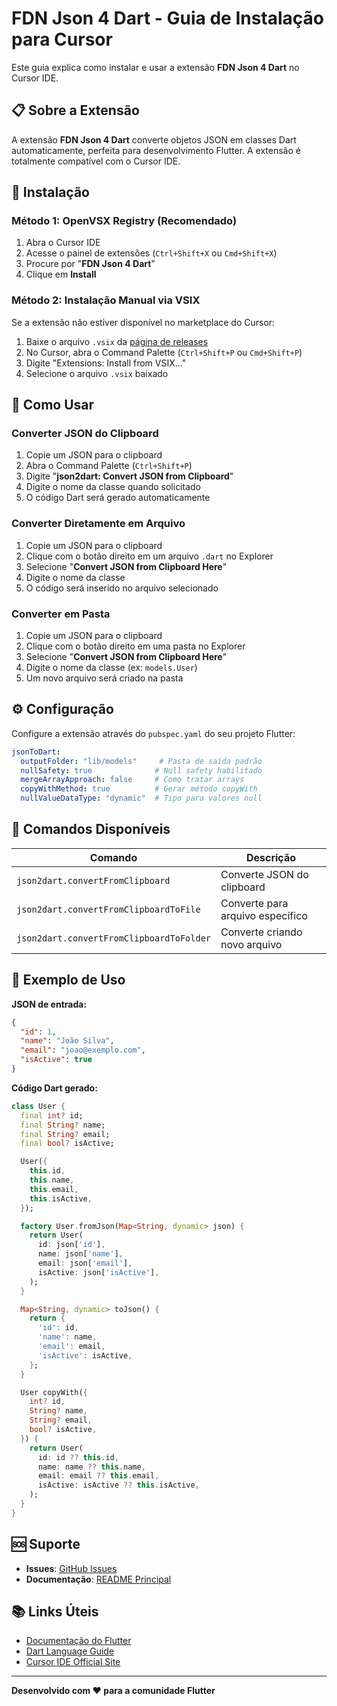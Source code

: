 # FDN Json 4 Dart - Guia de Instalação para Cursor

Este guia explica como instalar e usar a extensão **FDN Json 4 Dart** no Cursor IDE.

## 📋 Sobre a Extensão

A extensão **FDN Json 4 Dart** converte objetos JSON em classes Dart automaticamente, perfeita para desenvolvimento Flutter. A extensão é totalmente compatível com o Cursor IDE.

## 🚀 Instalação

### Método 1: OpenVSX Registry (Recomendado)

1. Abra o Cursor IDE
2. Acesse o painel de extensões (`Ctrl+Shift+X` ou `Cmd+Shift+X`)
3. Procure por "**FDN Json 4 Dart**"
4. Clique em **Install**

### Método 2: Instalação Manual via VSIX

Se a extensão não estiver disponível no marketplace do Cursor:

1. Baixe o arquivo `.vsix` da [página de releases](https://github.com/fdenisnascimento/json2dart/releases)
2. No Cursor, abra o Command Palette (`Ctrl+Shift+P` ou `Cmd+Shift+P`)
3. Digite "Extensions: Install from VSIX..."
4. Selecione o arquivo `.vsix` baixado

## 🎯 Como Usar

### Converter JSON do Clipboard

1. Copie um JSON para o clipboard
2. Abra o Command Palette (`Ctrl+Shift+P`)
3. Digite "**json2dart: Convert JSON from Clipboard**"
4. Digite o nome da classe quando solicitado
5. O código Dart será gerado automaticamente

### Converter Diretamente em Arquivo

1. Copie um JSON para o clipboard
2. Clique com o botão direito em um arquivo `.dart` no Explorer
3. Selecione "**Convert JSON from Clipboard Here**"
4. Digite o nome da classe
5. O código será inserido no arquivo selecionado

### Converter em Pasta

1. Copie um JSON para o clipboard
2. Clique com o botão direito em uma pasta no Explorer
3. Selecione "**Convert JSON from Clipboard Here**"
4. Digite o nome da classe (ex: `models.User`)
5. Um novo arquivo será criado na pasta

## ⚙️ Configuração

Configure a extensão através do `pubspec.yaml` do seu projeto Flutter:

```yaml
jsonToDart:
  outputFolder: "lib/models"     # Pasta de saída padrão
  nullSafety: true              # Null safety habilitado
  mergeArrayApproach: false     # Como tratar arrays
  copyWithMethod: true          # Gerar método copyWith
  nullValueDataType: "dynamic"  # Tipo para valores null
```

## 🔧 Comandos Disponíveis

| Comando | Descrição |
|---------|-----------|
| `json2dart.convertFromClipboard` | Converte JSON do clipboard |
| `json2dart.convertFromClipboardToFile` | Converte para arquivo específico |
| `json2dart.convertFromClipboardToFolder` | Converte criando novo arquivo |

## 🎨 Exemplo de Uso

**JSON de entrada:**
```json
{
  "id": 1,
  "name": "João Silva",
  "email": "joao@exemplo.com",
  "isActive": true
}
```

**Código Dart gerado:**
```dart
class User {
  final int? id;
  final String? name;
  final String? email;
  final bool? isActive;

  User({
    this.id,
    this.name,
    this.email,
    this.isActive,
  });

  factory User.fromJson(Map<String, dynamic> json) {
    return User(
      id: json['id'],
      name: json['name'],
      email: json['email'],
      isActive: json['isActive'],
    );
  }

  Map<String, dynamic> toJson() {
    return {
      'id': id,
      'name': name,
      'email': email,
      'isActive': isActive,
    };
  }

  User copyWith({
    int? id,
    String? name,
    String? email,
    bool? isActive,
  }) {
    return User(
      id: id ?? this.id,
      name: name ?? this.name,
      email: email ?? this.email,
      isActive: isActive ?? this.isActive,
    );
  }
}
```

## 🆘 Suporte

- **Issues**: [GitHub Issues](https://github.com/fdenisnascimento/json2dart/issues)
- **Documentação**: [README Principal](./README.md)

## 📚 Links Úteis

- [Documentação do Flutter](https://flutter.dev/docs)
- [Dart Language Guide](https://dart.dev/guides/language)
- [Cursor IDE Official Site](https://cursor.sh/)

---

**Desenvolvido com ❤️ para a comunidade Flutter**